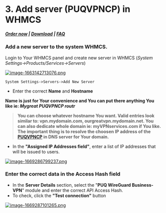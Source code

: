 # 3. Add server (PUQVPNCP) in WHMCS

#####  [Order now](https://panel.puqcloud.com/index.php?rp=/store/whmcs-module-wireguard-business-vpn) | [Download](https://download.puqcloud.com/WHMCS/servers/PUQ_WHMCS-WireGuard-Business-VPN/) | [FAQ](https://faq.puqcloud.com/)

### Add a new server to the system WHMCS.

Login to Your WHMCS panel and create new server in WHMCS (*System Settings-&gt;Products/Services-&gt;Servers*)

[![image-1663142713076.png](https://doc.puq.info/uploads/images/gallery/2022-09/scaled-1680-/image-1663142713076.png)](https://doc.puq.info/uploads/images/gallery/2022-09/image-1663142713076.png)

```
System Settings->Servers->Add New Server
```

- Enter the correct **Name** and **Hostname**

**Name is just for Your convenience and You can put there anything You like ie: *Mygreat PUQVPNCP routr***

>**You can choose whatever hostname You want. Valid entries look similar to: vpn.mydomain.com, ourgreatvpn.mydomain.net. You can also dedicate whole domain ie: myVPNservices.com if You like. The important thing is to resolve the choosen IP address of the [PUQVPNCP](https://doc.puq.info/books/puqvpncp/page/description) in DNS server for Your domain.** 

- In the **"Assigned IP Addresses field"**, enter a list of IP addresses that will be issued to users.

[![image-1669286799237.png](https://doc.puq.info/uploads/images/gallery/2022-11/scaled-1680-/image-1669286799237.png)](https://doc.puq.info/uploads/images/gallery/2022-11/image-1669286799237.png)

###  

### Enter the correct data in the Access Hash field  
  


- In the **Server Details** section, select the "**PUQ WireGuard Business-VPN**" module and enter the correct API Access Hash.
- To check, click the **"Test connection"** button

[![image-1669287101265.png](https://doc.puq.info/uploads/images/gallery/2022-11/scaled-1680-/image-1669287101265.png)](https://doc.puq.info/uploads/images/gallery/2022-11/image-1669287101265.png)

